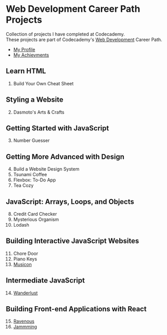 # Web Development Career Path Projects

Collection of projects I have completed at Codecademy.\
These projects are part of Codecademy's [Web Development](https://www.codecademy.com/learn/paths/web-development) Career Path.

- [My Profile](https://www.codecademy.com/profiles/brezich)
- [My Achievments](https://www.codecademy.com/users/brezich/achievements)

## Learn HTML

1.  Build Your Own Cheat Sheet

## Styling a Website

2.  Dasmoto's Arts & Crafts

## Getting Started with JavaScript

3.  Number Guesser

## Getting More Advanced with Design

4.  Build a Website Design System
5.  Tsunami Coffee
6.  Flexbox: To-Do App
7.  Tea Cozy

## JavaScript: Arrays, Loops, and Objects

8.  Credit Card Checker
9.  Mysterious Organism
10. Lodash

## Building Interactive JavaScript Websites

11. Chore Door
12. Piano Keys
13. [Musicon](https://github.com/brezich/musicon)

## Intermediate JavaScript

14. [Wanderlust](https://github.com/brezich/wanderlust)

## Building Front-end Applications with React

15. [Ravenous](https://github.com/brezich/ravenous)
16. [Jammming](https://github.com/brezich/jammming)
